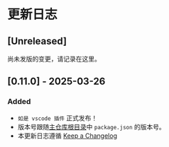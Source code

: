# 更新日志

## [Unreleased]

尚未发版的变更，请记录在这里。

## [0.11.0] - 2025-03-26

### Added

- `如是 vscode 插件` 正式发布！
- 版本号跟随[主仓库根目录](https://github.com/yenche123/thus-note)中 `package.json` 的版本号。
- 本更新日志遵循 [Keep a Changelog](https://keepachangelog.com/zh-CN/1.1.0/)
